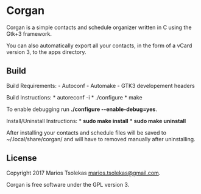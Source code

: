 # Corgan

Corgan is a simple contacts and schedule organizer written in C
using the Gtk+3 framework.

You can also automatically export all your contacts, in the
form of a vCard version 3, to the apps directory.

## Build

Build Requirements:
    - Autoconf
    - Automake
    - GTK3 developement headers

Build Instructions:
    * autoreconf -i
    * ./configure
    * make

To enable debugging run **./configure --enable-debug=yes**.

Install/Uninstall Instructions:
    * **sudo make install**
    * **sudo make uninstall**

After installing your contacts and schedule files will be saved
to ~/.local/share/corgan/ and will have to removed manually after
uninstalling.

## License

Copyright 2017 Marios Tsolekas <marios.tsolekas@gmail.com>.

Corgan is free software under the GPL version 3.
